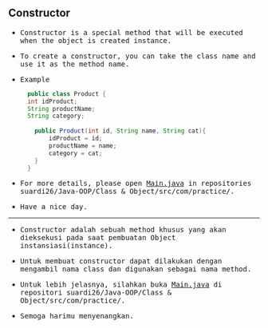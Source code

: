 ## Constructor

- <samp>Constructor is a special method that will be executed when the object is created instance.</samp>

- <samp>To create a constructor, you can take the class name and use it as the method name.</samp>

- <samp>Example</samp>

  ```java
    public class Product {
    int idProduct;
    String productName;
    String category;
    
      public Product(int id, String name, String cat){
          idProduct = id;
          productName = name;
          category = cat;
      }
    }
  ```
- <samp>For more details, please open [Main.java](https://github.com/suardi26/Java-OOP/blob/main/Constructor/src/com/practice/Main.java) in repositories suardi26/Java-OOP/Class & Object/src/com/practice/.</samp>

- <samp>Have a nice day.</samp>

---

- <samp>Constructor adalah sebuah method khusus yang akan dieksekusi pada saat pembuatan Object instansiasi(instance).</samp>

- <samp>Untuk membuat constructor dapat dilakukan dengan mengambil nama class dan digunakan sebagai nama method.</samp>

 - <samp>Untuk lebih jelasnya, silahkan buka [Main.java](https://github.com/suardi26/Java-OOP/blob/main/Constructor/src/com/practice/Main.java) di repositori suardi26/Java-OOP/Class & Object/src/com/practice/.</samp>

- <samp>Semoga harimu menyenangkan.</samp>
